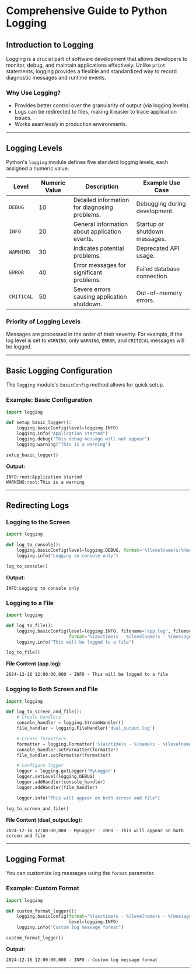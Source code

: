 # Comprehensive Guide to Python Logging

## Introduction to Logging
Logging is a crucial part of software development that allows developers to monitor, debug, and maintain applications effectively. Unlike `print` statements, logging provides a flexible and standardized way to record diagnostic messages and runtime events.

### Why Use Logging?
- Provides better control over the granularity of output (via logging levels).
- Logs can be redirected to files, making it easier to trace application issues.
- Works seamlessly in production environments.

---

## Logging Levels
Python's `logging` module defines five standard logging levels, each assigned a numeric value.

| Level       | Numeric Value | Description                                  | Example Use Case                     |
|-------------|---------------|----------------------------------------------|--------------------------------------|
| `DEBUG`     | 10            | Detailed information for diagnosing problems.| Debugging during development.        |
| `INFO`      | 20            | General information about application events.| Startup or shutdown messages.        |
| `WARNING`   | 30            | Indicates potential problems.               | Deprecated API usage.                |
| `ERROR`     | 40            | Error messages for significant problems.    | Failed database connection.          |
| `CRITICAL`  | 50            | Severe errors causing application shutdown. | Out-of-memory errors.                |

### Priority of Logging Levels
Messages are processed in the order of their severity. For example, if the log level is set to `WARNING`, only `WARNING`, `ERROR`, and `CRITICAL` messages will be logged.

---

## Basic Logging Configuration
The `logging` module's `basicConfig` method allows for quick setup.

### Example: Basic Configuration
```python
import logging

def setup_basic_logger():
    logging.basicConfig(level=logging.INFO)
    logging.info("Application started")
    logging.debug("This debug message will not appear")
    logging.warning("This is a warning")

setup_basic_logger()
```
**Output:**
```
INFO:root:Application started
WARNING:root:This is a warning
```

---

## Redirecting Logs
### Logging to the Screen
```python
import logging

def log_to_console():
    logging.basicConfig(level=logging.DEBUG, format='%(levelname)s:%(message)s')
    logging.info("Logging to console only")

log_to_console()
```
**Output:**
```
INFO:Logging to console only
```

### Logging to a File
```python
import logging

def log_to_file():
    logging.basicConfig(level=logging.INFO, filename='app.log', filemode='w',
                        format='%(asctime)s - %(levelname)s - %(message)s')
    logging.info("This will be logged to a file")

log_to_file()
```
**File Content (app.log):**
```
2024-12-16 12:00:00,000 - INFO - This will be logged to a file
```

### Logging to Both Screen and File
```python
import logging

def log_to_screen_and_file():
    # Create handlers
    console_handler = logging.StreamHandler()
    file_handler = logging.FileHandler('dual_output.log')

    # Create formatters
    formatter = logging.Formatter('%(asctime)s - %(name)s - %(levelname)s - %(message)s')
    console_handler.setFormatter(formatter)
    file_handler.setFormatter(formatter)

    # Configure logger
    logger = logging.getLogger('MyLogger')
    logger.setLevel(logging.DEBUG)
    logger.addHandler(console_handler)
    logger.addHandler(file_handler)

    logger.info("This will appear on both screen and file")

log_to_screen_and_file()
```
**File Content (dual_output.log):**
```
2024-12-16 12:00:00,000 - MyLogger - INFO - This will appear on both screen and file
```

---

## Logging Format
You can customize log messages using the `format` parameter.

### Example: Custom Format
```python
import logging

def custom_format_logger():
    logging.basicConfig(format='%(asctime)s - %(levelname)s - %(message)s',
                        level=logging.INFO)
    logging.info("Custom log message format")

custom_format_logger()
```
**Output:**
```
2024-12-16 12:00:00,000 - INFO - Custom log message format
```

---

